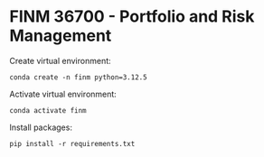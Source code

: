 # FINM 36700 - Portfolio and Risk Management
Create virtual environment:

```
conda create -n finm python=3.12.5
```

Activate virtual environment:

```
conda activate finm
```

Install packages:
```
pip install -r requirements.txt
```
